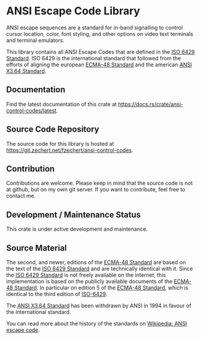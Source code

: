 # ANSI Escape Code Library

ANSI escape sequences are a standard for in-band signalling to control cursor location, color, font styling, and
other options on video text terminals and terminal emulators.

This library contains all ANSI Escape Codes that are defined in the [ISO 6429 Standard][iso-6429]. ISO 6429 is
the international standard that followed from the efforts of aligning the european [ECMA-48 Standard][ecma-48] and
the american [ANSI X3.64 Standard][ansi-x364].

## Documentation

Find the latest documentation of this crate at <https://docs.rs/crate/ansi-control-codes/latest>.

## Source Code Repository

The source code for this library is hosted at <https://git.zechert.net/fzechert/ansi-control-codes>.

## Contribution

Contributions are welcome. Please keep in mind that the source code is not at github, but on my own git server.
If you want to contribute, feel free to contact me.

## Development / Maintenance Status

This crate is under active development and maintenance.

## Source Material

The second, and newer, editions of the [ECMA-48 Standard][ecma-48] are based on the text of the
[ISO 6429 Standard][iso-6429] and are technically identical with it. Since the [ISO 6429 Standard][iso-6429] is not
freely available on the internet, this implementation is based on the publicly available documents of the
[ECMA-48 Standard][ecma-48]. In particular on edition 5 of the [ECMA-48 Standard][ecma-48], which is identical to
the third edition of [ISO-6429][iso-6429].

The [ANSI X3.64 Standard][ansi-x364] has been withdrawn by ANSI in 1994 in favour of the international standard.

You can read more about the history of the standards on [Wikipedia: ANSI escape code][wikipedia-ansi].

[ansi-x364]: https://nvlpubs.nist.gov/nistpubs/Legacy/FIPS/fipspub86.pdf
[ascii-table]: https://en.wikipedia.org/wiki/ASCII#/media/File:USASCII_code_chart.png
[ecma-48]: https://www.ecma-international.org/publications-and-standards/standards/ecma-48/
[iso-6429]: https://www.iso.org/standard/12782.html
[wikipedia-ansi]: https://en.wikipedia.org/wiki/ANSI_escape_code